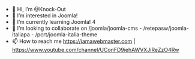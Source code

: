 - 👋 Hi, I’m @Knock-Out
- 👀 I’m interested in Joomla!
- 🌱 I’m currently learning Joomla! 4
- 💞️ I’m looking to collaborate on /joomla/joomla-cms - /retepasw/joomla-italiapa - /pcrt/joomla-italia-theme
- 📫 How to reach me https://iamawebmaster.com | https://www.youtube.com/channel/UConFD9iehAWVXJiReZzO4Rw

<!---
Knock-Out/Knock-Out is a ✨ special ✨ repository because its `README.md` (this file) appears on your GitHub profile.
You can click the Preview link to take a look at your changes.
--->
